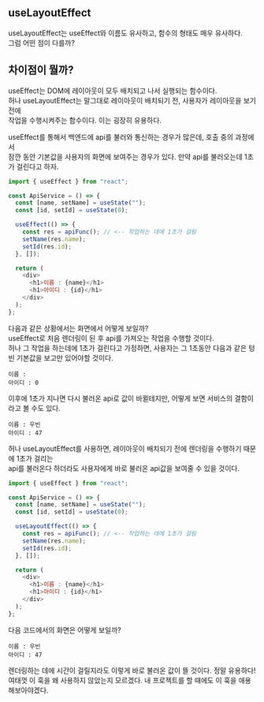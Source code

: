 ## useLayoutEffect

useLayoutEffect는 useEffect와 이름도 유사하고, 함수의 형태도 매우 유사하다.  
그럼 어떤 점이 다를까?

## 차이점이 뭘까?

useEffect는 DOM에 레이아웃이 모두 배치되고 나서 실행되는 함수이다.  
허나 useLayoutEffect는 말그대로 레이아웃이 배치되기 전, 사용자가 레이아웃을 보기 전에  
작업을 수행시켜주는 함수이다. 이는 굉장히 유용하다.

useEffect를 통해서 백엔드에 api를 불러와 통신하는 경우가 많은데, 호출 중의 과정에서  
잠깐 동안 기본값을 사용자의 화면에 보여주는 경우가 있다. 만약 api를 불러오는데 1초가 걸린다고 하자.

```js
import { useEffect } from "react";

const ApiService = () => {
  const [name, setName] = useState("");
  const [id, setId] = useState(0);

  useEffect(() => {
    const res = apiFunc(); // <-- 작업하는 데에 1초가 걸림
    setName(res.name);
    setId(res.id);
  }, []);

  return (
    <div>
      <h1>이름 : {name}</h1>
      <h1>아이디 : {id}</h1>
    </div>
  );
};
```

다음과 같은 상황에서는 화면에서 어떻게 보일까?  
useEffect로 처음 렌더링이 된 후 api를 가져오는 작업을 수행할 것이다.  
허나 그 작업을 하는데에 1초가 걸린다고 가정하면, 사용자는 그 1초동안 다음과 같은 텅빈 기본값을 보고만 있어야할 것이다.

```
이름 :
아이디 : 0
```

이후에 1초가 지나면 다시 불러온 api로 값이 바뀔테지만, 어떻게 보면 서비스의 결함이라고 볼 수도 있다.

```
이름 : 우빈
아이디 : 47
```

허나 useLayoutEffect를 사용하면, 레이아웃이 배치되기 전에 렌더링을 수행하기 때문에 1초가 걸리는  
api를 불러온다 하더라도 사용자에게 바로 불러온 api값을 보여줄 수 있을 것이다.

```js
import { useEffect } from "react";

const ApiService = () => {
  const [name, setName] = useState("");
  const [id, setId] = useState(0);

  useLayoutEffect(() => {
    const res = apiFunc(); // <-- 작업하는 데에 1초가 걸림
    setName(res.name);
    setId(res.id);
  }, []);

  return (
    <div>
      <h1>이름 : {name}</h1>
      <h1>아이디 : {id}</h1>
    </div>
  );
};
```

다음 코드에서의 화면은 어떻게 보일까?

```
이름 : 우빈
아이디 : 47
```

렌더링하는 데에 시간이 걸릴지라도 이렇게 바로 불러온 값이 뜰 것이다. 정말 유용하다!  
여태껏 이 훅을 왜 사용하지 않았는지 모르겠다. 내 프로젝트를 할 때에도 이 훅을 애용해보아야겠다.
